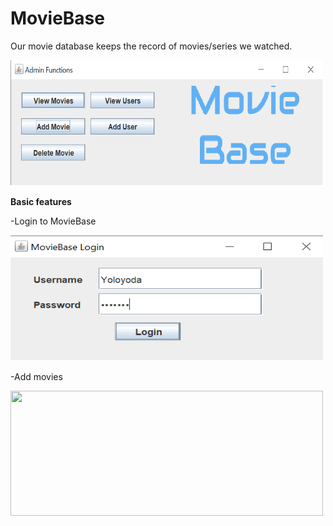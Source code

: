 # MovieBase
Our movie database keeps the record of movies/series we watched.

&nbsp;<img align="left" src="https://github.com/Yoloyoda/MovieBase/blob/master/MainScreen.PNG" width="500" height="200"/> 
<br/><br/><br/><br/><br/><br/><br/><br/><br/><br/><br/><br/>

<b>Basic features</b>
<p>-Login to MovieBase</p>
&nbsp;<img align="left" src="https://github.com/Yoloyoda/MovieBase/blob/master/Login.PNG" width="500" height="200"/> 
<br/><br/><br/><br/><br/><br/><br/><br/><br/><br/><br/><br/>

<p>-Add movies</p>
&nbsp;<img align="left" src="https://github.com/Yoloyoda/chatbot/blob/master/AddMovie.PNG" width="500" height="200"/> 
<br/><br/><br/><br/><br/><br/><br/><br/><br/><br/><br/><br/>
